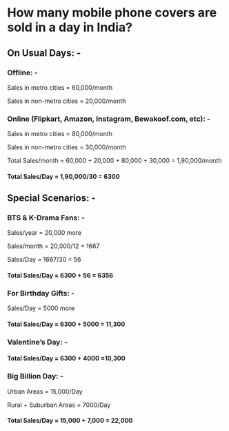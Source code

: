 # How many mobile phone covers are sold in a day in India?

## On Usual Days: -

### Offline: -

Sales in metro cities = 60,000/month

Sales in non-metro cities = 20,000/month

### Online (Flipkart, Amazon, Instagram, Bewakoof.com, etc):  -

Sales in metro cities = 80,000/month

Sales in non-metro cities = 30,000/month

Total Sales/month = 60,000 + 20,000 + 80,000 + 30,000 = 1,90,000/month

#### Total Sales/Day = 1,90,000/30 = 6300

## Special Scenarios: -

### BTS & K-Drama Fans: -

Sales/year = 20,000 more

Sales/month = 20,000/12 = 1667

Sales/Day = 1667/30 = 56

#### Total Sales/Day = 6300 + 56 = 6356

### For Birthday Gifts: -

Sales/Day = 5000 more

#### Total Sales/Day = 6300 + 5000 = 11,300

### Valentine’s Day: -

#### Total Sales/Day = 6300 + 4000 =10,300

### Big Billion Day: -

Urban Areas = 15,000/Day

Rural + Suburban Areas = 7000/Day

#### Total Sales/Day = 15,000 + 7,000 = 22,000




